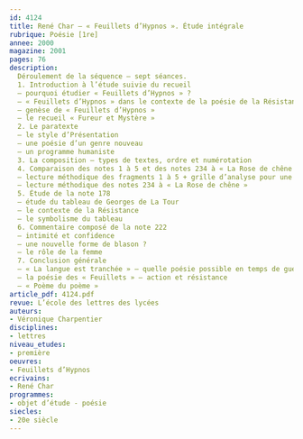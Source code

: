 ```yaml
---
id: 4124
title: René Char – « Feuillets d’Hypnos ». Étude intégrale
rubrique: Poésie [1re]
annee: 2000
magazine: 2001
pages: 76
description: 
  Déroulement de la séquence – sept séances.
  1. Introduction à l’étude suivie du recueil
  – pourquoi étudier « Feuillets d’Hypnos » ?
  – « Feuillets d’Hypnos » dans le contexte de la poésie de la Résistance
  – genèse de « Feuillets d’Hypnos »
  – le recueil « Fureur et Mystère »
  2. Le paratexte
  – le style d’Présentation
  – une poésie d’un genre nouveau
  – un programme humaniste
  3. La composition – types de textes, ordre et numérotation
  4. Comparaison des notes 1 à 5 et des notes 234 à « La Rose de chêne »
  – lecture méthodique des fragments 1 à 5 + grille d’analyse pour une lecture méthodique d’une série de fragments
  – lecture méthodique des notes 234 à « La Rose de chêne »
  5. Étude de la note 178
  – étude du tableau de Georges de La Tour
  – le contexte de la Résistance
  – le symbolisme du tableau
  6. Commentaire composé de la note 222
  – intimité et confidence
  – une nouvelle forme de blason ?
  – le rôle de la femme
  7. Conclusion générale
  – « La langue est tranchée » – quelle poésie possible en temps de guerre ?
  – la poésie des « Feuillets » – action et résistance
  – « Poème du poème »
article_pdf: 4124.pdf
revue: L’école des lettres des lycées
auteurs:
- Véronique Charpentier
disciplines:
- lettres
niveau_etudes:
- première
oeuvres:
- Feuillets d’Hypnos
ecrivains:
- René Char
programmes:
- objet d’étude - poésie
siecles:
- 20e siècle
---
```

